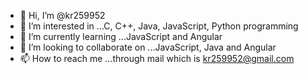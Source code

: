 - 👋 Hi, I’m @kr259952
- 👀 I’m interested in ...C, C++, Java, JavaScript, Python programming
- 🌱 I’m currently learning ...JavaScript and Angular
- 💞️ I’m looking to collaborate on ...JavaScript, Java and Angular
- 📫 How to reach me ...through mail which is kr259952@gmail.com

<!---
kr259952/kr259952 is a ✨ special ✨ repository because its `README.md` (this file) appears on your GitHub profile.
You can click the Preview link to take a look at your changes.
--->

